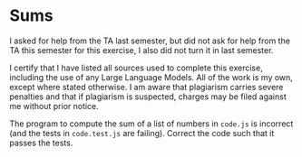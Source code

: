 # Sums

I asked for help from the TA last semester, but did not ask for help from the TA this semester for this exercise, I also did not turn it in last semester.


I certify that I have listed all sources used to complete this exercise, including the use of any Large Language Models. All of the work is my own, except where stated otherwise. I am aware that plagiarism carries severe penalties and that if plagiarism is suspected, charges may be filed against me without prior notice.

The program to compute the sum of a list of numbers in `code.js` is incorrect
(and the tests in `code.test.js` are failing). Correct the code such that it
passes the tests.
